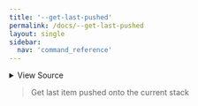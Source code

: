 ```yaml
---
title: '--get-last-pushed'
permalink: /docs/--get-last-pushed
layout: single
sidebar:
  nav: 'command_reference'
---
```




<details>
  <summary>View Source</summary>

{% highlight sh %}

if [ -z "$BASH_PRE_43" ]
then
  printf '%s' "${SHELLPEN_SOURCE_CONTEXT[$SHELLPEN_CONTEXT_RIGHT_INDEX]}"
else
  eval "printf '%s' \"\${__SHELLPEN_CONTEXT_$SHELLPEN_SOURCE_ID[\$SHELLPEN_CONTEXT_RIGHT_INDEX]}\""
fi
{% endhighlight %}

</details>



> Get last item pushed onto the current stack








